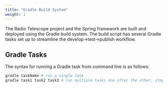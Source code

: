 ```yaml
---
title: "Gradle Build System"
weight: 1
---
```


The Radio Telescope project and the Spring framework are built and deployed using the 
Gradle build system. The build script has several Gradle tasks set up to streamline the 
develop->test->publish workflow.

## Gradle Tasks
The syntax for running a Gradle task from command line is as follows:
```bash
gradle taskName # run a single task
gradle task1 task2 task3 # run multiple tasks one after the other, stopping after first failure
```